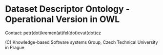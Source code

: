 <h1>Dataset Descriptor Ontology - Operational Version in OWL</h1>

Contact: petr(dot)kremen(at)fel(dot)cvut(dot)cz

(C) Knowledge-based Software systems Group, Czech Technical University in Prague

